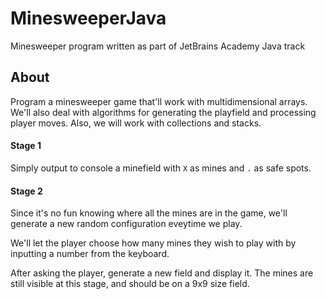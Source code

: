 # MinesweeperJava
Minesweeper program written as part of JetBrains Academy Java track

## About
Program a minesweeper game that'll work with multidimensional arrays. We'll also deal with algorithms for generating the playfield
and processing player moves. Also, we will work with collections and stacks.

#### Stage 1
Simply output to console a minefield with `X` as mines and `.` as safe spots.

#### Stage 2
Since it's no fun knowing where all the mines are in the game, we'll generate a new random configuration eveytime we play.

We'll let the player choose how many mines they wish to play with by inputting a number from the keyboard.

After asking the player, generate a new field and display it. The mines are still visible at this stage, and should be on a
9x9 size field.

